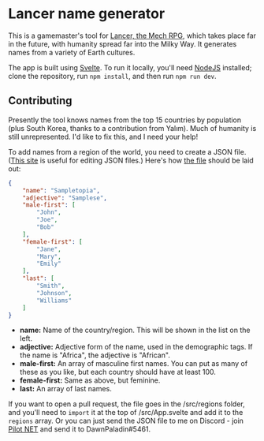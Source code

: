 # Lancer name generator

This is a gamemaster's tool for [Lancer, the Mech RPG](https://massif-press.itch.io/corebook-pdf-free), which takes place far in the future, with humanity spread far into the Milky Way. It generates names from a variety of Earth cultures.

The app is built using [Svelte](https://svelte.dev). To run it locally, you'll need [NodeJS](https://nodejs.org/en/) installed; clone the repository, run `npm install`, and then run `npm run dev`.

## Contributing

Presently the tool knows names from the top 15 countries by population (plus South Korea, thanks to a contribution from Yalım). Much of humanity is still unrepresented. I'd like to fix this, and I need your help!

To add names from a region of the world, you need to create a JSON file. ([This site](https://jsoneditoronline.org/) is useful for editing JSON files.) Here's how [the file](/src/regions/Template.json) should be laid out:

```json
{
	"name": "Sampletopia",
	"adjective": "Samplese",
	"male-first": [
		"John",
		"Joe",
		"Bob"
	],
	"female-first": [
		"Jane",
		"Mary",
		"Emily"
	],
	"last": [
		"Smith",
		"Johnson",
		"Williams"
	]
}
```

- **name:** Name of the country/region. This will be shown in the list on the left.
- **adjective:** Adjective form of the name, used in the demographic tags. If the name is "Africa", the adjective is "African".
- **male-first:** An array of masculine first names. You can put as many of these as you like, but each country should have at least 100.
- **female-first:** Same as above, but feminine.
- **last:** An array of last names.

If you want to open a pull request, the file goes in the /src/regions folder, and you'll need to `import` it at the top of /src/App.svelte and add it to the `regions` array. Or you can just send the JSON file to me on Discord - join [Pilot NET](https://discord.gg/rgkbcCt) and send it to DawnPaladin#5461.
